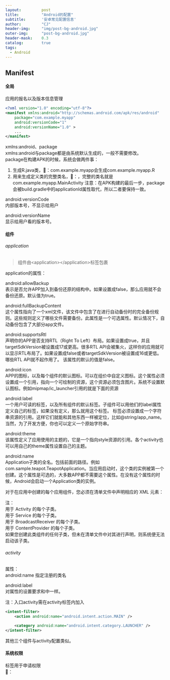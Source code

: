 ```yaml
---
layout: 		post
title: 			"Android的配置"
subtitle: 		'安卓常见配置信息'
author: 		"CJ"
header-img: 	"img/post-bg-android.jpg"
outer-img:		"post-bg-android.jpg"
header-mask: 	0.3
catalog: 		true
tags:
  - Android
---
```

## Manifest
#### 全局
应用的报名以及版本信息管理  
```xml
<?xml version="1.0" encoding="utf-8"?>
<manifest xmlns:android="http://schemas.android.com/apk/res/android"
    package="com.example.myapp"
    android:versionCode="1"
    android:versionName="1.0" >
    ...
</manifest>
```
xmlns:android、package  
xmlns:android与package都是由系统默认生成的，一般不需要修改。  
package在构建APK的时候，系统会做两件事：
1. 生成R.java类，🌰：com.example.myapp会生成com.example.myapp.R
2. 用来生成定义类的完整类名，🌰：<activity android:name=".MainActivity">，完整的类名就是com.example.myapp.MainActivity
注意：在APK构建的最后一步，package会被build.gradle中的applicationId属性取代，所以二者要保持一致。

android:versionCode  
内部版本号，不显示给用户

android:versionName  
显示给用户看的版本号。

#### 组件

###### application
 > 组件由\<application\>\</application\>标签包裹  

application的属性：  

android:allowBackup  
表示是否允许APP加入到备份还原的结构中。如果设置成false，那么应用就不会备份还原。默认值为true。

android:fullBackupContent  
这个属性指向了一个xml文件，该文件中包含了在进行自动备份时的完全备份规则。这些规则定义了哪些文件需要备份。此属性是一个可选属性。默认情况下，自动备份包含了大部分app文件。

android:supportsRtl  
声明你的APP是否支持RTL（Right To Left）布局。如果设置成true，并且targetSdkVersion被设置成17或更高。很多RTL API会被集火，这样你的应用就可以显示RTL布局了。如果设置成false或者targetSdkVersion被设置成16或更低。哪些RTL API就不起作用了。
该属性的默认的值是false。

android:icon  
APP的图标，以及每个组件的默认图标。可以在组价中自定义图标。这个属性必须设置成一个引用，指向一个可绘制的资源，这个资源必须包含图片。系统不设置默认图标。例如mipmap/ic_launcher引用的就是下面的资源

android:label  
一个用户可读的标签，以及所有组件的默认标签。子组件可以用他们的label属性定义自己的标签，如果没有定义，那么就用这个标签。
标签必须设置成一个字符串资源的引用。这样它们就能和其他东西一样被定位，比如@string/app_name。当然，为了开发方便，你也可以定义一个原始字符串。

android:theme  
该属性定义了应用使用的主题的，它是一个指向style资源的引用。各个activity也可以用自己的theme属性设置自己的主题。

android:name  
Application子类的全名。包括前面的路径。例如com.sample.teapot.TeapotApplication。当应用启动时，这个类的实例被第一个创建。这个属性是可选的，大多数APP都不需要这个属性。在没有这个属性的时候，Android会启动一个Application类的实例。

对于在应用中创建的每个应用组件，您必须在清单文件中声明相应的 XML 元素：

注：  
<activity> 用于 Activity 的每个子类。  
<service> 用于 Service 的每个子类。  
<receiver> 用于 BroadcastReceiver 的每个子类。  
<provider> 用于 ContentProvider 的每个子类。  
如果您创建此类组件的任何子类，但未在清单文件中对其进行声明，则系统便无法启动该子类。  

###### activity
属性：  
android:name
指定注册的类名

android:label  
对属性的设置要求和<application>中一样。

注：入口activity需在activity标签内加入
```xml
<intent-filter>
	<action android:name="android.intent.action.MAIN" />

	<category android:name="android.intent.category.LAUNCHER" />
</intent-filter>
```

其他三个组件与activity配置类似。

#### 系统权限
<uses-permission/>标签用于申请权限   
🌰：<uses-permission android:name="android.permission.INTERNET"/>

